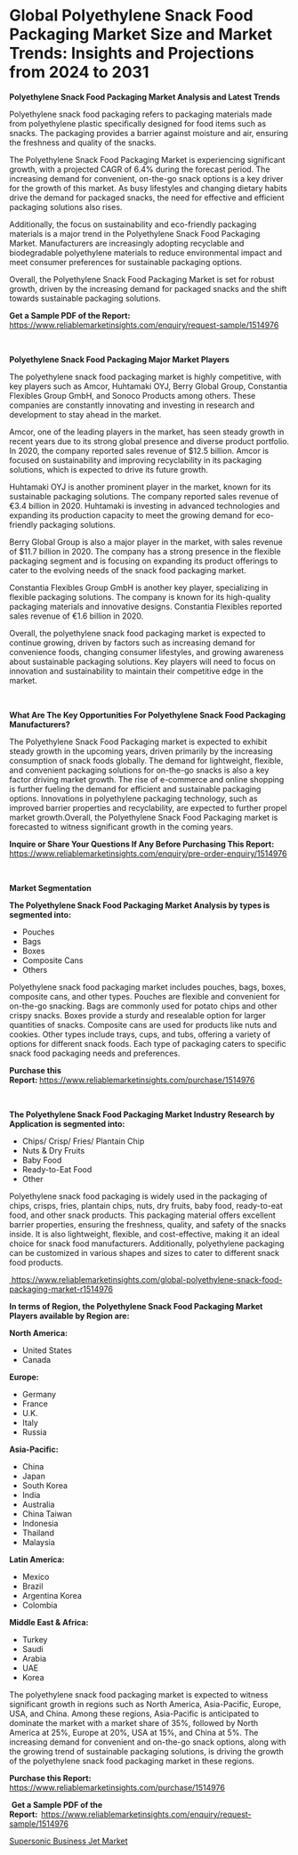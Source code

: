 <p><h1>Global Polyethylene Snack Food Packaging Market Size and Market Trends: Insights and Projections from 2024 to 2031</h1></p><p><strong>Polyethylene Snack Food Packaging Market Analysis and Latest Trends</strong></p>
<p><p>Polyethylene snack food packaging refers to packaging materials made from polyethylene plastic specifically designed for food items such as snacks. The packaging provides a barrier against moisture and air, ensuring the freshness and quality of the snacks.</p><p>The Polyethylene Snack Food Packaging Market is experiencing significant growth, with a projected CAGR of 6.4% during the forecast period. The increasing demand for convenient, on-the-go snack options is a key driver for the growth of this market. As busy lifestyles and changing dietary habits drive the demand for packaged snacks, the need for effective and efficient packaging solutions also rises.</p><p>Additionally, the focus on sustainability and eco-friendly packaging materials is a major trend in the Polyethylene Snack Food Packaging Market. Manufacturers are increasingly adopting recyclable and biodegradable polyethylene materials to reduce environmental impact and meet consumer preferences for sustainable packaging options.</p><p>Overall, the Polyethylene Snack Food Packaging Market is set for robust growth, driven by the increasing demand for packaged snacks and the shift towards sustainable packaging solutions.</p></p>
<p><strong>Get a Sample PDF of the Report:&nbsp;</strong> <a href="https://www.reliablemarketinsights.com/enquiry/request-sample/1514976">https://www.reliablemarketinsights.com/enquiry/request-sample/1514976</a></p>
<p>&nbsp;</p>
<p><strong>Polyethylene Snack Food Packaging Major Market Players</strong></p>
<p><p>The polyethylene snack food packaging market is highly competitive, with key players such as Amcor, Huhtamaki OYJ, Berry Global Group, Constantia Flexibles Group GmbH, and Sonoco Products among others. These companies are constantly innovating and investing in research and development to stay ahead in the market.</p><p>Amcor, one of the leading players in the market, has seen steady growth in recent years due to its strong global presence and diverse product portfolio. In 2020, the company reported sales revenue of $12.5 billion. Amcor is focused on sustainability and improving recyclability in its packaging solutions, which is expected to drive its future growth.</p><p>Huhtamaki OYJ is another prominent player in the market, known for its sustainable packaging solutions. The company reported sales revenue of €3.4 billion in 2020. Huhtamaki is investing in advanced technologies and expanding its production capacity to meet the growing demand for eco-friendly packaging solutions.</p><p>Berry Global Group is also a major player in the market, with sales revenue of $11.7 billion in 2020. The company has a strong presence in the flexible packaging segment and is focusing on expanding its product offerings to cater to the evolving needs of the snack food packaging market.</p><p>Constantia Flexibles Group GmbH is another key player, specializing in flexible packaging solutions. The company is known for its high-quality packaging materials and innovative designs. Constantia Flexibles reported sales revenue of €1.6 billion in 2020.</p><p>Overall, the polyethylene snack food packaging market is expected to continue growing, driven by factors such as increasing demand for convenience foods, changing consumer lifestyles, and growing awareness about sustainable packaging solutions. Key players will need to focus on innovation and sustainability to maintain their competitive edge in the market.</p></p>
<p>&nbsp;</p>
<p><strong>What Are The Key Opportunities For Polyethylene Snack Food Packaging Manufacturers?</strong></p>
<p><p>The Polyethylene Snack Food Packaging market is expected to exhibit steady growth in the upcoming years, driven primarily by the increasing consumption of snack foods globally. The demand for lightweight, flexible, and convenient packaging solutions for on-the-go snacks is also a key factor driving market growth. The rise of e-commerce and online shopping is further fueling the demand for efficient and sustainable packaging options. Innovations in polyethylene packaging technology, such as improved barrier properties and recyclability, are expected to further propel market growth.Overall, the Polyethylene Snack Food Packaging market is forecasted to witness significant growth in the coming years.</p></p>
<p><strong>Inquire or Share Your Questions If Any Before Purchasing This Report:</strong> <a href="https://www.reliablemarketinsights.com/enquiry/pre-order-enquiry/1514976">https://www.reliablemarketinsights.com/enquiry/pre-order-enquiry/1514976</a></p>
<p>&nbsp;</p>
<p><strong>Market Segmentation</strong></p>
<p><strong>The Polyethylene Snack Food Packaging Market Analysis by types is segmented into:</strong></p>
<p><ul><li>Pouches</li><li>Bags</li><li>Boxes</li><li>Composite Cans</li><li>Others</li></ul></p>
<p><p>Polyethylene snack food packaging market includes pouches, bags, boxes, composite cans, and other types. Pouches are flexible and convenient for on-the-go snacking. Bags are commonly used for potato chips and other crispy snacks. Boxes provide a sturdy and resealable option for larger quantities of snacks. Composite cans are used for products like nuts and cookies. Other types include trays, cups, and tubs, offering a variety of options for different snack foods. Each type of packaging caters to specific snack food packaging needs and preferences.</p></p>
<p><strong>Purchase this Report:&nbsp;</strong><a href="https://www.reliablemarketinsights.com/purchase/1514976">https://www.reliablemarketinsights.com/purchase/1514976</a></p>
<p>&nbsp;</p>
<p><strong>The Polyethylene Snack Food Packaging Market Industry Research by Application is segmented into:</strong></p>
<p><ul><li>Chips/ Crisp/ Fries/ Plantain Chip</li><li>Nuts & Dry Fruits</li><li>Baby Food</li><li>Ready-to-Eat Food</li><li>Other</li></ul></p>
<p><p>Polyethylene snack food packaging is widely used in the packaging of chips, crisps, fries, plantain chips, nuts, dry fruits, baby food, ready-to-eat food, and other snack products. This packaging material offers excellent barrier properties, ensuring the freshness, quality, and safety of the snacks inside. It is also lightweight, flexible, and cost-effective, making it an ideal choice for snack food manufacturers. Additionally, polyethylene packaging can be customized in various shapes and sizes to cater to different snack food products.</p></p>
<p><a href="https://www.reliablemarketinsights.com/global-polyethylene-snack-food-packaging-market-r1514976">&nbsp;https://www.reliablemarketinsights.com/global-polyethylene-snack-food-packaging-market-r1514976</a></p>
<p><strong>In terms of Region, the Polyethylene Snack Food Packaging Market Players available by Region are:</strong></p>
<p>
    <p> <strong> North America: </strong>
        <ul>
            <li>United States</li>
            <li>Canada</li>
        </ul>
        </p> 
    <p> <strong> Europe: </strong>
        <ul>
            <li>Germany</li>
            <li>France</li>
            <li>U.K.</li>
            <li>Italy</li>
            <li>Russia</li>
        </ul>
        </p> 
    <p> <strong> Asia-Pacific: </strong>
        <ul>
            <li>China</li>
            <li>Japan</li>
            <li>South Korea</li>
            <li>India</li>
            <li>Australia</li>
            <li>China Taiwan</li>
            <li>Indonesia</li>
            <li>Thailand</li>
            <li>Malaysia</li>
        </ul>
        </p> 
    <p> <strong> Latin America: </strong>
        <ul>
            <li>Mexico</li>
            <li>Brazil</li>
            <li>Argentina Korea</li>
            <li>Colombia</li>
        </ul>
        </p> 
    <p> <strong> Middle East & Africa: </strong>
        <ul>
            <li>Turkey</li>
            <li>Saudi</li>
            <li>Arabia</li>
            <li>UAE</li>
            <li>Korea</li>
        </ul>
    </p>
    </p>
<p><p>The polyethylene snack food packaging market is expected to witness significant growth in regions such as North America, Asia-Pacific, Europe, USA, and China. Among these regions, Asia-Pacific is anticipated to dominate the market with a market share of 35%, followed by North America at 25%, Europe at 20%, USA at 15%, and China at 5%. The increasing demand for convenient and on-the-go snack options, along with the growing trend of sustainable packaging solutions, is driving the growth of the polyethylene snack food packaging market in these regions.</p></p>
<p><strong>Purchase this Report: </strong><a href="https://www.reliablemarketinsights.com/purchase/1514976">https://www.reliablemarketinsights.com/purchase/1514976</a></p>
<p>&nbsp;<strong>Get a Sample PDF of the Report:&nbsp;&nbsp;</strong><a href="https://www.reliablemarketinsights.com/enquiry/request-sample/1514976">https://www.reliablemarketinsights.com/enquiry/request-sample/1514976</a></p>
<p><strong></strong></p>
<p><p><a href="https://view.publitas.com/reportprime-1/supersonic-business-jet-market-forecast-global-market-trends-and-analysis-from-2024-to-2031-covered-in-115-pages/">Supersonic Business Jet Market</a></p></p>
